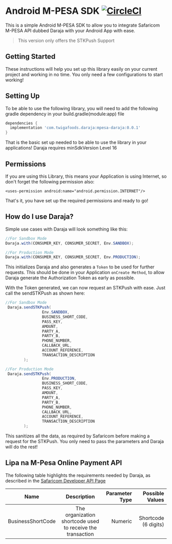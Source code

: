 # Android M-PESA SDK [![CircleCI](https://circleci.com/gh/twigaeng/android-mpesa-sdk/tree/master.svg?style=shield)](https://circleci.com/gh/twigaeng/android-mpesa-sdk/tree/master)
This is a simple Android M-PESA SDK to allow you to integrate Safaricom M-PESA API dubbed Daraja with your Android App with ease. 
> This version only offers the STKPush Support

## Getting Started
These instructions will help you set up this library easily on your current project and working in no time. You only need a few configurations to start working!

## Setting Up
To be able to use the following library, you will need to add the following gradle dependency in your build.gradle(module:app) file

```gradle
dependencies {
  implementation 'com.twigafoods.daraja:mpesa-daraja:0.0.1'
}
```

That is the basic set up needed to be able to use the library in your applications! Daraja requires minSdkVersion Level 16 

## Permissions
If you are using this Library, this means your Application is using Internet, so don't forget the following permission also:

```
<uses-permission android:name="android.permission.INTERNET"/>
```

That's it, you have set up the required permissions and ready to go!

## How do I use Daraja?

Simple use cases with Daraja will look something like this:

```java
//For Sandbox Mode
Daraja.with(CONSUMER_KEY, CONSUMER_SECRET, Env.SANDBOX);

//For Production Mode
Daraja.with(CONSUMER_KEY, CONSUMER_SECRET, Env.PRODUCTION);
```
This initializes Daraja and also generates a `Token` to be used for further requests. This should be done in your Application `onCreate Method`, to allow Daraja generate the Authorization Token as early as possible.

With the Token generated, we can now request an STKPush with ease. Just call the sendSTKPush as shown here:

```java
//For Sandbox Mode
 Daraja.sendSTKPush(
                Env.SANDBOX,
                BUSINESS_SHORT_CODE,
                PASS_KEY,
                AMOUNT,
                PARTY_A,
                PARTY_B,
                PHONE_NUMBER,
                CALLBACK_URL,
                ACCOUNT_REFERENCE,
                TRANSACTION_DESCRIPTION
        );

//For Production Mode
 Daraja.sendSTKPush(
                Env.PRODUCTION,
                BUSINESS_SHORT_CODE,
                PASS_KEY,
                AMOUNT,
                PARTY_A,
                PARTY_B,
                PHONE_NUMBER,
                CALLBACK_URL,
                ACCOUNT_REFERENCE,
                TRANSACTION_DESCRIPTION
        );
```

This sanitizes all the data, as required by Safaricom before making a request for the STKPush. You only need to pass the parameters and Daraja will do the rest!

## Lipa na M-Pesa Online Payment API

The following table highlights the requirements needed by Daraja, as described in the [Safaricom Developer API Page](https://developer.safaricom.co.ke/lipa-na-m-pesa-online/apis/post/stkpush/v1/processrequest)

| Name                  | Description           | Parameter Type    | Possible Values |
| -------------         |:--------------------: | ----------------: | ---------------:|
| BusinessShortCode     | The organization shortcode used to receive the transaction        | Numeric             | Shortcode (6 digits)           |
